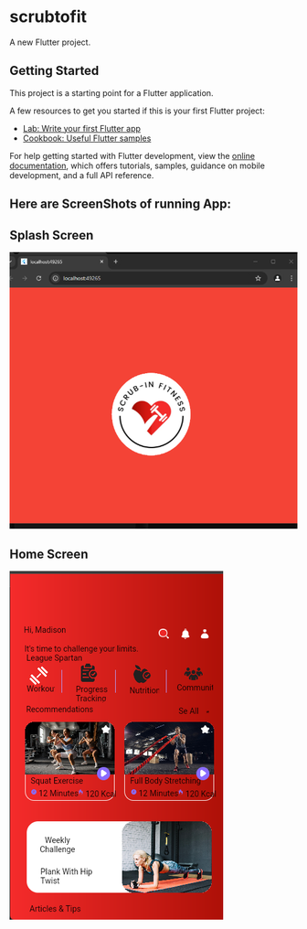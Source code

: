# scrubtofit

A new Flutter project.

## Getting Started

This project is a starting point for a Flutter application.

A few resources to get you started if this is your first Flutter project:

- [Lab: Write your first Flutter app](https://docs.flutter.dev/get-started/codelab)
- [Cookbook: Useful Flutter samples](https://docs.flutter.dev/cookbook)

For help getting started with Flutter development, view the
[online documentation](https://docs.flutter.dev/), which offers tutorials,
samples, guidance on mobile development, and a full API reference.
## Here are ScreenShots of running App:
## Splash Screen
![alt text](<Screenshot 2024-08-23 160109.png>)
## Home Screen
![alt text](<Screenshot 2024-08-23 160222.png>)